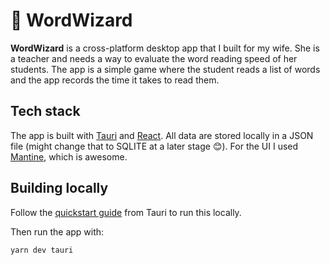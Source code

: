 # 🧙 WordWizard

**WordWizard** is a cross-platform desktop app that I built for my wife. She is a teacher and needs a way to evaluate the word reading speed of her students. The app is a simple game where the student reads a list of words and the app records the time it takes to read them.

## Tech stack

The app is built with [Tauri](https://tauri.studio/) and [React](https://react.dev/). All data are stored locally in a JSON file (might change that to SQLITE at a later stage 😊). For the UI I used [Mantine](https://mantine.dev/), which is awesome.

## Building locally

Follow the [quickstart guide](https://tauri.app/v1/guides/getting-started/setup/vite) from Tauri to run this locally.

Then run the app with:

    yarn dev tauri


